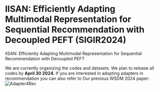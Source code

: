 # IISAN: Efficiently Adapting Multimodal Representation for Sequential Recommendation with Decoupled PEFT (SIGIR2024)
IISAN: Efficiently Adapting Multimodal Representation for Sequential Recommendation with Decoupled PEFT

We are currently organizing the codes and datasets. We plan to release all codes by **April 30 2024.** If you are interested in adopting adapters in recommendation you can also refer to Our previous WSDM 2024 paper: ![Adapter4Rec](https://github.com/westlake-repl/Adapter4Rec)
